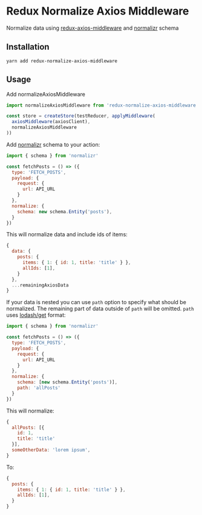 # Redux Normalize Axios Middleware

Normalize data using [redux-axios-middleware](https://github.com/svrcekmichal/redux-axios-middleware) and [normalizr](https://github.com/paularmstrong/normalizr) schema

## Installation
`yarn add redux-normalize-axios-middleware`

## Usage
Add normalizeAxiosMiddleware
```js
import normalizeAxiosMiddleware from 'redux-normalize-axios-middleware'

const store = createStore(testReducer, applyMiddleware(
  axiosMiddleware(axiosClient),
  normalizeAxiosMiddleware
))
```

Add [normalizr](https://github.com/paularmstrong/normalizr) schema to your action:
```js
import { schema } from 'normalizr'

const fetchPosts = () => ({
  type: 'FETCH_POSTS',
  payload: {
    request: {
      url: API_URL
    }
  },
  normalize: {
    schema: new schema.Entity('posts'),
  }
})
```

This will normalize data and include ids of items:
```js
{
  data: {
    posts: {
      items: { 1: { id: 1, title: 'title' } },
      allIds: [1],
    }
  },
  ...remainingAxiosData
}
```

If your data is nested you can use `path` option to specify what should be normalized. The remaining part of data outside of `path` will be omitted. `path` uses [lodash/get](https://lodash.com/docs/4.17.10#get) format:
```js
import { schema } from 'normalizr'

const fetchPosts = () => ({
  type: 'FETCH_POSTS',
  payload: {
    request: {
      url: API_URL
    }
  },
  normalize: {
    schema: [new schema.Entity('posts')],
    path: 'allPosts'
  }
})
```
This will normalize:
```js
{
  allPosts: [{
    id: 1,
    title: 'title'
  }],
  someOtherData: 'lorem ipsum',
}
```
To:
```js
{
  posts: {
    items: { 1: { id: 1, title: 'title' } },
    allIds: [1],
  }
}
```
